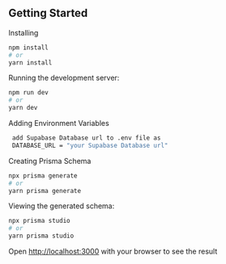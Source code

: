 ## Getting Started

Installing 
```bash
npm install 
# or
yarn install
```
Running the development server:

```bash
npm run dev
# or
yarn dev
```
 Adding Environment Variables
```bash
 add Supabase Database url to .env file as 
 DATABASE_URL = "your Supabase Database url"                                                                                                       
```
Creating Prisma Schema
```bash
npx prisma generate
# or
yarn prisma generate
```
Viewing the generated schema:
```bash
npx prisma studio
# or
yarn prisma studio
```

Open [http://localhost:3000](http://localhost:3000) with your browser to see the result
